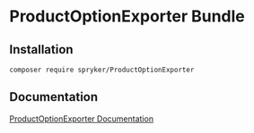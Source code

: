 # ProductOptionExporter Bundle

## Installation

```
composer require spryker/ProductOptionExporter
```

## Documentation

[ProductOptionExporter Documentation](https://spryker.github.io/product-option-exporter/index.html)




